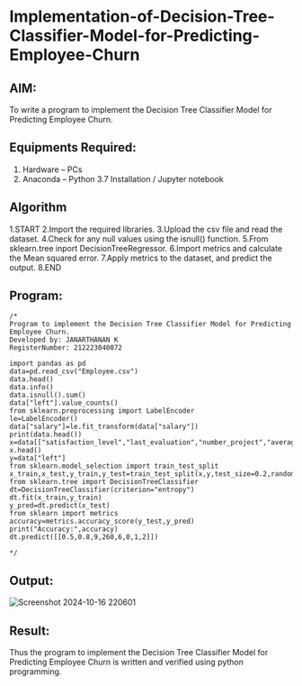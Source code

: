 # Implementation-of-Decision-Tree-Classifier-Model-for-Predicting-Employee-Churn

## AIM:
To write a program to implement the Decision Tree Classifier Model for Predicting Employee Churn.

## Equipments Required:
1. Hardware – PCs
2. Anaconda – Python 3.7 Installation / Jupyter notebook

## Algorithm

 1.START
 2.Import the required libraries.
 3.Upload the csv file and read the dataset.
 4.Check for any null values using the isnull() function.
 5.From sklearn.tree inport DecisionTreeRegressor.
 6.Import metrics and calculate the Mean squared error.
 7.Apply metrics to the dataset, and predict the output.
 8.END

## Program:
```
/*
Program to implement the Decision Tree Classifier Model for Predicting Employee Churn.
Developed by: JANARTHANAN K
RegisterNumber: 212223040072

import pandas as pd
data=pd.read_csv("Employee.csv")
data.head()
data.info()
data.isnull().sum()
data["left"].value_counts()
from sklearn.preprocessing import LabelEncoder
le=LabelEncoder()
data["salary"]=le.fit_transform(data["salary"])
print(data.head())
x=data[["satisfaction_level","last_evaluation","number_project","average_montly_hours","time_spend_company","Work_accident","promotion_last_5years","salary"]]
x.head()
y=data["left"]
from sklearn.model_selection import train_test_split
x_train,x_test,y_train,y_test=train_test_split(x,y,test_size=0.2,random_state=100)
from sklearn.tree import DecisionTreeClassifier
dt=DecisionTreeClassifier(criterion="entropy")
dt.fit(x_train,y_train)
y_pred=dt.predict(x_test)
from sklearn import metrics
accuracy=metrics.accuracy_score(y_test,y_pred)
print("Accuracy:",accuracy)
dt.predict([[0.5,0.8,9,260,6,0,1,2]])

*/
```

## Output:
![Screenshot 2024-10-16 220601](https://github.com/user-attachments/assets/bced0165-3dea-4b53-98ba-40e68f656f86)


## Result:
Thus the program to implement the  Decision Tree Classifier Model for Predicting Employee Churn is written and verified using python programming.
